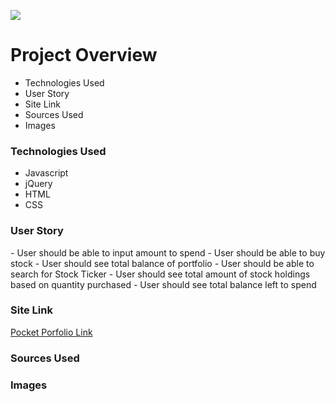 <img src="https://github.com/cperez150/pocketportfolio/blob/master/Project_1/images/pplogo_BLACK.png"/></img>

<h1> Project Overview</h1>
<ul>
 <li>Technologies Used</li>
<li>User Story</li>
<li>Site Link</li>
<li>Sources Used</li>
<li>Images</li>
</ul>

<h3>Technologies Used</h3>
<ul>
 <li>Javascript</li>
<li>jQuery</li>
<li>HTML</li>
<li>CSS</li>
</ul>
  
<h3>User Story</h3>
- User should be able to input amount to spend  
- User should be able to buy stock  
- User should see total balance of portfolio  
- User should be able to search for Stock Ticker  
- User should see total amount of stock  holdings based on quantity purchased  
- User should see total balance left to spend  

<h3>Site Link</h3>
<a href="https://flamboyant-bardeen-534681.netlify.com"> Pocket Porfolio Link </a>

<h3>Sources Used</h3>

<h3>Images</h3>
